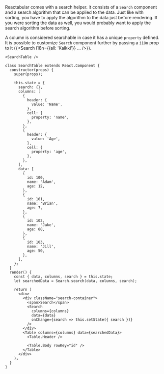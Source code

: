 Reactabular comes with a search helper. It consists of a `Search` component and a search algorithm that can be applied to the data. Just like with sorting, you have to apply the algorithm to the data just before rendering. If you were sorting the data as well, you would probably want to apply the search algorithm before sorting.

A column is considered searchable in case it has a unique `property` defined. It is possible to customize `Search` component further by passing a `i18n` prop to it (`{`<Search i18n={{all: 'Kaikki'}} ... />`}`).

```react
<SearchTable />
```

```
class SearchTable extends React.Component {
  constructor(props) {
    super(props);

    this.state = {
      search: {},
      columns: [
        {
          header: {
            value: 'Name',
          },
          cell: {
            property: 'name',
          },
        },
        {
          header: {
            value: 'Age',
          },
          cell: {
            property: 'age',
          },
        },
      ],
      data: [
        {
          id: 100,
          name: 'Adam',
          age: 12,
        },
        {
          id: 101,
          name: 'Brian',
          age: 7,
        },
        {
          id: 102,
          name: 'Jake',
          age: 88,
        },
        {
          id: 103,
          name: 'Jill',
          age: 50,
        },
      ],
    };
  }
  render() {
    const { data, columns, search } = this.state;
    let searchedData = Search.search(data, columns, search);

    return (
      <div>
        <div className="search-container">
          <span>Search</span>
          <Search
            columns={columns}
            data={data}
            onChange={search => this.setState({ search })}
          />
        </div>
        <Table columns={columns} data={searchedData}>
          <Table.Header />

          <Table.Body rowKey="id" />
        </Table>
      </div>
    );
  }
}
```